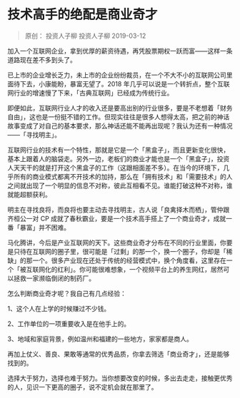 # 技术高手的绝配是商业奇才
> 原创： 投资人子柳  投资人子柳  2019-03-12

加入一个互联网企业，拿到优厚的薪资待遇，再凭股票期权一跃而富——这样一条道路现在差不多到头了。

已上市的企业增长乏力，未上市的企业纷纷裁员，在一个不大不小的互联网公司里面待下去，小康能盼，暴富无望了。2018 年几乎可以说是一个转折点，整个互联网行业的增速慢了下来，「古典互联网」已经成为传统行业。

即便如此，互联网行业人才的收入还是要高出别的行业很多，要是不老想着「财务自由」，这也是一份挺不错的工作。但现实往往是很多人想得太高，把之前的神话故事变成了对自己的基本要求，那么神话还能不能再出现呢？我认为还有一种情况——「寻找明主」。

互联网行业的技术有一个特性，那就是它是一个「黑盒子」，而且更新变化很快，基本上跟着人的脑袋走。另外一边，老板们的商业才能也是一个「黑盒子」，投资人天天干的就是打开这个黑盒子的工作（这跟相面差不多）。在当今的环境下，几乎所有的商业模式都离不开技术的加持，那么在「拥有技术」和「需要技术」的人之间就出现了一个明显的信息不对称，彼此互相看不见。谁能打破这种不对称，谁就能超额获利。

明主在寻找良将，而良将也要主动去寻找明主，古人说「良禽择木而栖」，管仲跟齐桓公一对 CP 成就了春秋霸业，要是一个技术高手搭上了一个商业奇才，成就一番「暴富」并不困难。

马化腾讲，今后是产业互联网的天下。这些商业奇才分布在不同的行业里面，你要是只待在互联网的圈子里，很可能是「过剩」的那一个，换一个圈子，你却是「稀缺」的那一个。很多产业现在还处于传统的经营模式中，换个角度看，这里存在一个「被互联网化的红利」。你可能很难想象，一个视频平台上的养生网红，居然可以拯救一家濒临倒闭的制药厂。

怎么判断商业奇才呢？我自己有几点经验：

1、这个人在上学的时候赚过不少钱。

2、工作单位的一项重要收入是在他手上的。

3、地域和家庭背景，例如温州和福建的一些地方，家家都是商人。

再加上仗义、善良、果敢等通常的优秀品质，你拿去筛选「商业奇才」，还是能够找到的。

选择大于努力，选择也难于努力。当你想要改变的时候，多出去走走，接触更优秀的人，见识一下更高的圈子，说不定机会就在那里了。
